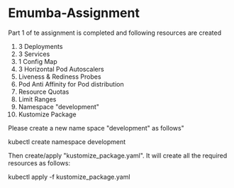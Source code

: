 # Emumba-Assignment

Part 1 of te assignment is completed and following resources are created

1. 3 Deployments
2. 3 Services
3. 1 Config Map
4. 3 Horizontal Pod Autoscalers
5. Liveness & Rediness Probes
6. Pod Anti Affinity for Pod distribution
7. Resource Quotas
8. Limit Ranges
9. Namespace "development"
10. Kustomize Package

Please create a new name space "development" as follows"

kubectl create namespace development

Then create/apply "kustomize_package.yaml". It will create all the required resources as follows:

kubectl apply -f kustomize_package.yaml
